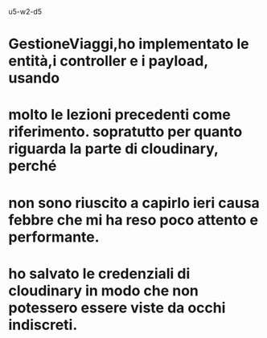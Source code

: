 u5-w2-d5
# GestioneViaggi,ho implementato le entità,i controller e i payload, usando 
# molto le lezioni precedenti come riferimento. sopratutto per quanto riguarda la parte di cloudinary, perché
# non sono riuscito a capirlo ieri causa febbre che mi ha reso poco attento e performante.

# ho salvato le credenziali di cloudinary in modo che non potessero essere viste da occhi indiscreti.

